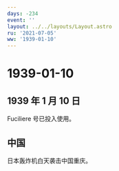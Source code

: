 ```yaml
---
days: -234
event: ''
layout: ../../layouts/Layout.astro
ru: '2021-07-05'
ww: '1939-01-10'
---
```


# 1939-01-10

## 1939 年 1 月 10 日

Fuciliere 号已投入使用。

## 中国

日本轰炸机白天袭击中国重庆。
